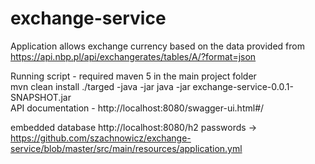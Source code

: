 

# exchange-service
 Application allows exchange currency based on the data provided 
 from https://api.nbp.pl/api/exchangerates/tables/A/?format=json 
 
 Running script - required maven  5 in the main project folder   
 mvn clean install   ./targed -java -jar java -jar exchange-service-0.0.1-SNAPSHOT.jar  
 API documentation - http://localhost:8080/swagger-ui.html#/
 
embedded database http://localhost:8080/h2 passwords -> https://github.com/szachnowicz/exchange-service/blob/master/src/main/resources/application.yml 
